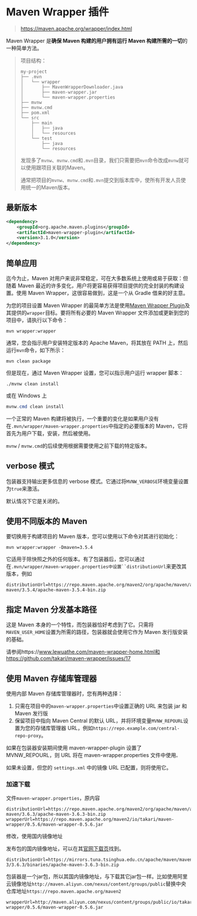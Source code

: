 # Maven Wrapper 插件

> https://maven.apache.org/wrapper/index.html

Maven Wrapper 是**确保 Maven 构建的用户拥有运行 Maven 构建所需的一切**的一种简单方法。

> 项目结构：
>
> ```ascii
> my-project
> ├── .mvn
> │   └── wrapper
> │       ├── MavenWrapperDownloader.java
> │       ├── maven-wrapper.jar
> │       └── maven-wrapper.properties
> ├── mvnw
> ├── mvnw.cmd
> ├── pom.xml
> └── src
>     ├── main
>     │   ├── java
>     │   └── resources
>     └── test
>         ├── java
>         └── resources
> ```
>
> 发现多了`mvnw`、`mvnw.cmd`和`.mvn`目录，我们只需要把`mvn`命令改成`mvnw`就可以使用跟项目关联的Maven。
>
> 通常把项目的`mvnw`、`mvnw.cmd`和`.mvn`提交到版本库中，使所有开发人员使用统一的Maven版本。

## 最新版本

``` xml
<dependency>
    <groupId>org.apache.maven.plugins</groupId>
    <artifactId>maven-wrapper-plugin</artifactId>
    <version>3.1.0</version>
</dependency>
```



## 简单应用

迄今为止，Maven 对用户来说非常稳定，可在大多数系统上使用或易于获取：但随着 Maven 最近的许多变化，用户将更容易获得项目提供的完全封装的构建设置。使用 Maven Wrapper，这很容易做到，这是一个从 Gradle 借来的好主意。

为您的项目设置 Maven Wrapper 的最简单方法是使用[Maven Wrapper Plugin](https://maven.apache.org/wrapper/maven-wrapper-plugin)及其提供的`wrapper`目标。要将所有必要的 Maven Wrapper 文件添加或更新到您的项目中，请执行以下命令：

``` shell
mvn wrapper:wrapper
```

通常，您会指示用户安装特定版本的 Apache Maven，将其放在 PATH 上，然后运行`mvn`命令，如下所示：

``` shell
mvn clean package
```

但是现在，通过 Maven Wrapper 设置，您可以指示用户运行 wrapper 脚本：

``` shell
./mvnw clean install
```

或在 Windows 上

``` powershell
mvnw.cmd clean install
```

一个正常的 Maven 构建将被执行，一个重要的变化是如果用户没有在`.mvn/wrapper/maven-wrapper.properties`中指定的必要版本的 Maven，它将首先为用户下载，安装，然后被使用。

`mvnw` / `mvnw.cmd`的后续使用根据需要使用之前下载的特定版本。



## verbose 模式

包装器支持输出更多信息的 verbose 模式。它通过将`MVNW_VERBOSE`环境变量设置为`true`来激活。

默认情况下它是关闭的。

## 使用不同版本的 Maven

要切换用于构建项目的 Maven 版本，您可以使用以下命令对其进行初始化：

``` shell
mvn wrapper:wrapper -Dmaven=3.5.4
```

它适用于除快照之外的任何版本。有了包装器后，您可以通过在`.mvn/wrapper/maven-wrapper.properties中设置``distributionUrl`来更改其版本，例如

``` 
distributionUrl=https://repo.maven.apache.org/maven2/org/apache/maven/apache-maven/3.5.4/apache-maven-3.5.4-bin.zip
```

## 指定 Maven 分发基本路径

这是 Maven 本身的一个特性，而包装器恰好考虑到了它。只需将`MAVEN_USER_HOME`设置为所需的路径，包装器就会使用它作为 Maven 发行版安装的基础。

请参阅https://www.lewuathe.com/maven-wrapper-home.html和https://github.com/takari/maven-wrapper/issues/17

## 使用 Maven 存储库管理器

使用内部 Maven 存储库管理器时，您有两种选择：

1. 只需在项目中的`maven-wrapper.properties`中设置正确的 URL 来包装 jar 和 Maven 发行版
2. 保留项目中指向 Maven Central 的默认 URL，并将环境变量`MVNW_REPOURL`设置为您的存储库管理器 URL，例如`https://repo.example.com/central-repo-proxy`。

如果在包装器安装期间使用 maven-wrapper-plugin 设置了 MVNW_REPOURL，则 URL 将在 maven-wrapper.properties 文件中使用`。`

如果未设置，但您的 `settings.xml` 中的镜像 URL 已配置，则将使用它。

### 加速下载

文件`maven-wrapper.properties`，原内容

``` shell
distributionUrl=https://repo.maven.apache.org/maven2/org/apache/maven/apache-maven/3.6.3/apache-maven-3.6.3-bin.zip
wrapperUrl=https://repo.maven.apache.org/maven2/io/takari/maven-wrapper/0.5.6/maven-wrapper-0.5.6.jar
```

修改，使用国内镜像地址

发布包的国内镜像地址，可以在其[官网下载页](https://maven.apache.org/download.cgi)找到。

``` shell
distributionUrl=https://mirrors.tuna.tsinghua.edu.cn/apache/maven/maven-3/3.6.3/binaries/apache-maven-3.6.3-bin.zip
```

包装器是一个jar包，所以其国内镜像地址，与下载其它jar包一样。比如使用阿里云镜像地址`http://maven.aliyun.com/nexus/content/groups/public`替换中央仓库地址`https://repo.maven.apache.org/maven2`

``` shell
wrapperUrl=http://maven.aliyun.com/nexus/content/groups/public/io/takari/maven-wrapper/0.5.6/maven-wrapper-0.5.6.jar
```

